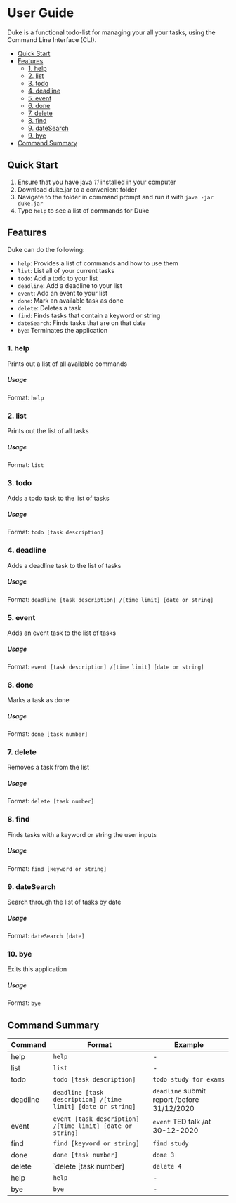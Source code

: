 # User Guide

Duke is a functional todo-list for managing your all your tasks, using the Command Line Interface (CLI). 

* [Quick Start](#quick-start)
* [Features](#features)
    + [1. help](#1-help)
    + [2. list](#2-list)
    + [3. todo](#3-todo)
    + [4. deadline](#4-deadline)
    + [5. event](#5-event)
    + [6. done](#6-done)
    + [7. delete](#7-delete)
    + [8. find](#8-find)
    + [9. dateSearch](#9-dateSearch)
    + [9. bye](#9-bye)
* [Command Summary](#command-summary)

## Quick Start

1. Ensure that you have java *11* installed in your computer
2. Download duke.jar to a convenient folder
3. Navigate to the folder in command prompt and run it with `java -jar duke.jar`
4. Type `help` to see a list of commands for Duke

## Features

Duke can do the following:
* `help`: Provides a list of commands and how to use them
* `list`: List all of your current tasks
* `todo`: Add a todo to your list
* `deadline`: Add a deadline to your list
* `event`: Add an event to your list
* `done`: Mark an available task as done
* `delete`: Deletes a task
* `find`: Finds tasks that contain a keyword or string
* `dateSearch`: Finds tasks that are on that date
* `bye`: Terminates the application


### 1. help

Prints out a list of all available commands

##### Usage

Format: `help`


### 2. list
Prints out the list of all tasks

##### Usage

Format: `list`


### 3. todo
Adds a todo task to the list of tasks

##### Usage

Format: `todo [task description]`


### 4. deadline
Adds a deadline task to the list of tasks

##### Usage

Format: `deadline [task description] /[time limit] [date or string]`


### 5. event
Adds an event task to the list of tasks

##### Usage

Format: `event [task description] /[time limit] [date or string]`


### 6. done
Marks a task as done

##### Usage

Format: `done [task number]`


### 7. delete
Removes a task from the list

##### Usage

Format: `delete [task number]`


### 8. find
Finds tasks with a keyword or string the user inputs

##### Usage

Format: `find [keyword or string]`


### 9. dateSearch
Search through the list of tasks by date

##### Usage

Format: `dateSearch [date]`


### 10. bye
Exits this application

##### Usage

Format: `bye`


## Command Summary

Command | Format | Example
-------- | ---------- | ------------
help | `help` | -
list | `list` | -
todo | `todo [task description]` | `todo study for exams`
deadline | `deadline [task description] /[time limit] [date or string]`| `deadline` submit report /before 31/12/2020
event | `event [task description] /[time limit] [date or string]` | `event` TED talk /at 30-12-2020
find | `find [keyword or string]` | `find study`
done | `done [task number]`  | `done 3`
delete | `delete [task number] | `delete 4`
help | `help` | -
bye | `bye` | -